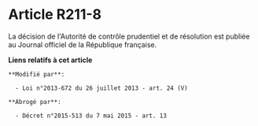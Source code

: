 # Article R211-8

La décision de l'Autorité de contrôle prudentiel et de résolution est publiée au Journal officiel de la République française.

**Liens relatifs à cet article**

	**Modifié par**:

	  - Loi n°2013-672 du 26 juillet 2013 - art. 24 (V)

	**Abrogé par**:

	  - Décret n°2015-513 du 7 mai 2015 - art. 13
